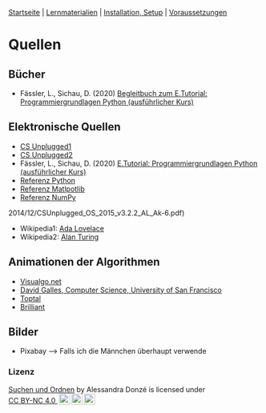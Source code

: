 [Startseite](./index.md) | [Lernmaterialien](./kurs.md) | [Installation, Setup](./installation_anaconda.md) | [Voraussetzungen](./voraussetzungen.md)

# Quellen

## Bücher

* Fässler, L., Sichau, D. (2020) [Begleitbuch zum E.Tutorial: Programmiergrundlagen Python (ausführlicher Kurs)](https://et.lecturers.inf.ethz.ch/viewer/course/b6wSvFsS8ydmuZ7R2?course_locale_key=de)

## Elektronische Quellen

* [CS Unplugged1](https://classic.csunplugged.org/sorting-algorithms/)
* [CS Unplugged2](https://classic.csunplugged.org/wp-content/uploads/)
* Fässler, L., Sichau, D. (2020) [E.Tutorial: Programmiergrundlagen Python (ausführlicher Kurs)](https://et.lecturers.inf.ethz.ch/viewer/course/b6wSvFsS8ydmuZ7R2?course_locale_key=de)
* [Referenz Python](https://docs.python.org/3/)
* [Referenz Matlpotlib](https://matplotlib.org)
* [Referenz NumPy](https://numpy.org/doc/stable/)

2014/12/CSUnplugged_OS_2015_v3.2.2_AL_Ak-6.pdf)
* Wikipedia1: [Ada Lovelace](https://de.wikipedia.org/wiki/Ada_Lovelace)
* Wikipedia2: [Alan Turing](https://de.wikipedia.org/wiki/Alan_Turing)

## Animationen der Algorithmen

* [Visualgo.net](https://visualgo.net/en/sorting?slide=1)
* [David Galles, Computer Science, University of San Francisco](https://www.cs.usfca.edu/~galles/visualization/Search.html)
* [Toptal](https://www.toptal.com/developers/sorting-algorithms)
* [Brilliant](https://brilliant.org/wiki/sorting-algorithms/)

## Bilder

* Pixabay --> Falls ich die Männchen überhaupt verwende

### Lizenz

<a property="dct:title" rel="cc:attributionURL" href="https://donze-informatikunterricht.github.io/suchen-und-ordnen/">Suchen und Ordnen</a> by <span property="cc:attributionName">Alessandra Donzé</span> is licensed under <a href="http://creativecommons.org/licenses/by-nc/4.0/?ref=chooser-v1" target="_blank" rel="license noopener noreferrer" style="display:inline-block;">CC BY-NC 4.0 <img style="height:22px!important;margin-left:3px;vertical-align:text-bottom;" src="https://mirrors.creativecommons.org/presskit/icons/cc.svg?ref=chooser-v1"><img style="height:22px!important;margin-left:3px;vertical-align:text-bottom;" src="https://mirrors.creativecommons.org/presskit/icons/by.svg?ref=chooser-v1"><img style="height:22px!important;margin-left:3px;vertical-align:text-bottom;" src="https://mirrors.creativecommons.org/presskit/icons/nc.svg?ref=chooser-v1"></a>

